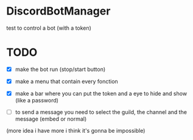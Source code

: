 # DiscordBotManager
test to control a bot (with a token)

# TODO

- [x] make the bot run (stop/start button)
- [x] make a menu that contain every fonction
- [x] make a bar where you can put the token and a eye to hide and show (like a password)
- [ ] to send a message you need to select the guild, the channel and the message (embed or normal)


(more idea i have more i think it's gonna be impossible)
